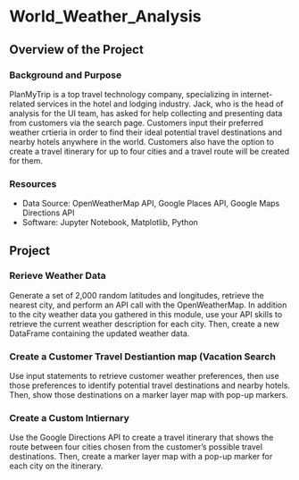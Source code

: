 # World_Weather_Analysis

## Overview of the Project
### Background and Purpose
PlanMyTrip is a top travel technology company, specializing in internet-related services in the hotel and lodging industry. Jack, who is the head of analysis for the UI team, has asked for help collecting and presenting data from customers via the search page. Customers input their preferred weather crtieria in order to find their ideal potential travel destinations and nearby hotels anywhere in the world. Customers also have the option to create a travel itinerary for up to four cities and a travel route will be created for them.

### Resources
- Data Source: OpenWeatherMap API, Google Places API, Google Maps Directions API
- Software: Jupyter Notebook, Matplotlib, Python

## Project
### Rerieve Weather Data
Generate a set of 2,000 random latitudes and longitudes, retrieve the nearest city, and perform an API call with the OpenWeatherMap. In addition to the city weather data you gathered in this module, use your API skills to retrieve the current weather description for each city. Then, create a new DataFrame containing the updated weather data.

### Create a Customer Travel Destiantion map (Vacation Search
Use input statements to retrieve customer weather preferences, then use those preferences to identify potential travel destinations and nearby hotels. Then, show those destinations on a marker layer map with pop-up markers.

### Create a Custom Intiernary 
Use the Google Directions API to create a travel itinerary that shows the route between four cities chosen from the customer’s possible travel destinations. Then, create a marker layer map with a pop-up marker for each city on the itinerary.
